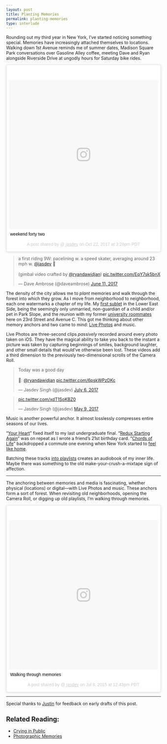 ```yaml
---
layout: post
title: Planting Memories
permalink: planting-memories
type: interlude
---
```


Rounding out my third year in New York, I’ve started noticing something special. Memories have increasingly attached themselves to locations. Walking down 1st Avenue reminds me of summer dates, Madison Square Park conversations over Gasoline Alley coffee, meeting Dave and Ryan alongside Riverside Drive at ungodly hours for Saturday bike rides.

<blockquote class="instagram-media" data-instgrm-captioned data-instgrm-permalink="https://www.instagram.com/p/BakSvTGAdVf/" data-instgrm-version="8" style=" background:#FFF; border:0; border-radius:3px; box-shadow:0 0 1px 0 rgba(0,0,0,0.5),0 1px 10px 0 rgba(0,0,0,0.15); margin: 1px; max-width:658px; padding:0; width:99.375%; width:-webkit-calc(100% - 2px); width:calc(100% - 2px);"><div style="padding:8px;"> <div style=" background:#F8F8F8; line-height:0; margin-top:40px; padding:50.0% 0; text-align:center; width:100%;"> <div style=" background:url(data:image/png;base64,iVBORw0KGgoAAAANSUhEUgAAACwAAAAsCAMAAAApWqozAAAABGdBTUEAALGPC/xhBQAAAAFzUkdCAK7OHOkAAAAMUExURczMzPf399fX1+bm5mzY9AMAAADiSURBVDjLvZXbEsMgCES5/P8/t9FuRVCRmU73JWlzosgSIIZURCjo/ad+EQJJB4Hv8BFt+IDpQoCx1wjOSBFhh2XssxEIYn3ulI/6MNReE07UIWJEv8UEOWDS88LY97kqyTliJKKtuYBbruAyVh5wOHiXmpi5we58Ek028czwyuQdLKPG1Bkb4NnM+VeAnfHqn1k4+GPT6uGQcvu2h2OVuIf/gWUFyy8OWEpdyZSa3aVCqpVoVvzZZ2VTnn2wU8qzVjDDetO90GSy9mVLqtgYSy231MxrY6I2gGqjrTY0L8fxCxfCBbhWrsYYAAAAAElFTkSuQmCC); display:block; height:44px; margin:0 auto -44px; position:relative; top:-22px; width:44px;"></div></div> <p style=" margin:8px 0 0 0; padding:0 4px;"> <a href="https://www.instagram.com/p/BakSvTGAdVf/" style=" color:#000; font-family:Arial,sans-serif; font-size:14px; font-style:normal; font-weight:normal; line-height:17px; text-decoration:none; word-wrap:break-word;" target="_blank">weekend forty two</a></p> <p style=" color:#c9c8cd; font-family:Arial,sans-serif; font-size:14px; line-height:17px; margin-bottom:0; margin-top:8px; overflow:hidden; padding:8px 0 7px; text-align:center; text-overflow:ellipsis; white-space:nowrap;">A post shared by @<a href="https://www.instagram.com/jasdev/" style=" color:#c9c8cd; font-family:Arial,sans-serif; font-size:14px; font-style:normal; font-weight:normal; line-height:17px;" target="_blank"> jasdev</a> on <time style=" font-family:Arial,sans-serif; font-size:14px; line-height:17px;" datetime="2017-10-22T22:28:54+00:00">Oct 22, 2017 at 3:28pm PDT</time></p></div></blockquote> <script async defer src="//www.instagram.com/embed.js"></script>

<blockquote class="twitter-video" data-lang="en"><p lang="en" dir="ltr">a first riding 9W: pacelining w. a speed skater, averaging around 23 mph w. <a href="https://twitter.com/jasdev?ref_src=twsrc%5Etfw">@jasdev</a> 💨<br><br>(gimbal video crafted by <a href="https://twitter.com/ryandawidjan?ref_src=twsrc%5Etfw">@ryandawidjan</a>) <a href="https://t.co/EqY7sk5bnX">pic.twitter.com/EqY7sk5bnX</a></p>&mdash; Dave Ambrose (@daveambrose) <a href="https://twitter.com/daveambrose/status/873941633183735809?ref_src=twsrc%5Etfw">June 11, 2017</a></blockquote> <script async src="https://platform.twitter.com/widgets.js" charset="utf-8"></script>

The density of the city allows me to _plant_ memories and walk through the forest into which they grow. As I move from neighborhood to neighborhood, each one watermarks a chapter of my life. My [first sublet](https://twitter.com/jasdev/status/637401939555274752) in the Lower East Side, being the seemingly only unmarried, non-guardian of a child and/or pet in Park Slope, and the reunion with my former [university roommates](https://www.instagram.com/p/BcKtUATA9YT) here on 23rd Street and Avenue C. This got me thinking about other memory anchors and two came to mind: [Live Photos](https://support.apple.com/en-us/HT207310) and music.

Live Photos are three-second clips _passively_ recorded around every photo taken on iOS. They have the magical ability to take you back to the instant a picture was taken by capturing beginnings of smiles, background laughter, and other small details that would’ve otherwise been lost. These videos add a third dimension to the previously two-dimensional scrolls of the Camera Roll.

<blockquote class="twitter-tweet" data-lang="en"><p lang="en" dir="ltr">Today was a good day<br><br>📸: <a href="https://twitter.com/ryandawidjan?ref_src=twsrc%5Etfw">@ryandawidjan</a> <a href="https://t.co/6pskWPzDKc">pic.twitter.com/6pskWPzDKc</a></p>&mdash; Jasdev Singh (@jasdev) <a href="https://twitter.com/jasdev/status/882764346505474049?ref_src=twsrc%5Etfw">July 6, 2017</a></blockquote> <script async src="https://platform.twitter.com/widgets.js" charset="utf-8"></script>

<blockquote class="twitter-tweet" data-lang="en"><p lang="und" dir="ltr"><a href="https://t.co/xdT1SoKBZ0">pic.twitter.com/xdT1SoKBZ0</a></p>&mdash; Jasdev Singh (@jasdev) <a href="https://twitter.com/jasdev/status/861745878951964672?ref_src=twsrc%5Etfw">May 9, 2017</a></blockquote> <script async src="https://platform.twitter.com/widgets.js" charset="utf-8"></script>

Music is another powerful anchor. It almost losslessly compresses entire seasons of our lives.

“[Your Heart](https://soundcloud.com/quylong/dirty-south-joe-gil-your-heart)” fixed itself to my last undergraduate final. “[Redux Starting Again](https://soundcloud.com/jasdev-singh/dubvision-vs-east-young-redux)” was on repeat as I wrote a friend’s 21st birthday card. “[Chords of Life](https://soundcloud.com/zerothree-music/tim-mason-chords-of-life-realprog-v3-out-friday)” backdropped a commute one evening when New York started to [feel like home](https://twitter.com/jasdev/status/788543352736186368).

Batching these tracks [into playlists](https://soundcloud.com/jasdev-singh/sets) creates an audiobook of my inner life. Maybe there was something to the old make-your-crush-a-mixtape sign of affection.

---

The anchoring between memories and media is fascinating, whether physical (locations) or digital—with Live Photos and music. These anchors form a sort of forest. When revisiting old neighborhoods, opening the Camera Roll, or digging up old playlists, I’m walking through memories.

<blockquote class="instagram-media" data-instgrm-captioned data-instgrm-permalink="https://www.instagram.com/p/44ybjVta49/" data-instgrm-version="8" style=" background:#FFF; border:0; border-radius:3px; box-shadow:0 0 1px 0 rgba(0,0,0,0.5),0 1px 10px 0 rgba(0,0,0,0.15); margin: 1px; max-width:658px; padding:0; width:99.375%; width:-webkit-calc(100% - 2px); width:calc(100% - 2px);"><div style="padding:8px;"> <div style=" background:#F8F8F8; line-height:0; margin-top:40px; padding:50.0% 0; text-align:center; width:100%;"> <div style=" background:url(data:image/png;base64,iVBORw0KGgoAAAANSUhEUgAAACwAAAAsCAMAAAApWqozAAAABGdBTUEAALGPC/xhBQAAAAFzUkdCAK7OHOkAAAAMUExURczMzPf399fX1+bm5mzY9AMAAADiSURBVDjLvZXbEsMgCES5/P8/t9FuRVCRmU73JWlzosgSIIZURCjo/ad+EQJJB4Hv8BFt+IDpQoCx1wjOSBFhh2XssxEIYn3ulI/6MNReE07UIWJEv8UEOWDS88LY97kqyTliJKKtuYBbruAyVh5wOHiXmpi5we58Ek028czwyuQdLKPG1Bkb4NnM+VeAnfHqn1k4+GPT6uGQcvu2h2OVuIf/gWUFyy8OWEpdyZSa3aVCqpVoVvzZZ2VTnn2wU8qzVjDDetO90GSy9mVLqtgYSy231MxrY6I2gGqjrTY0L8fxCxfCBbhWrsYYAAAAAElFTkSuQmCC); display:block; height:44px; margin:0 auto -44px; position:relative; top:-22px; width:44px;"></div></div> <p style=" margin:8px 0 0 0; padding:0 4px;"> <a href="https://www.instagram.com/p/44ybjVta49/" style=" color:#000; font-family:Arial,sans-serif; font-size:14px; font-style:normal; font-weight:normal; line-height:17px; text-decoration:none; word-wrap:break-word;" target="_blank">Walking through memories</a></p> <p style=" color:#c9c8cd; font-family:Arial,sans-serif; font-size:14px; line-height:17px; margin-bottom:0; margin-top:8px; overflow:hidden; padding:8px 0 7px; text-align:center; text-overflow:ellipsis; white-space:nowrap;">A post shared by @<a href="https://www.instagram.com/jasdev/" style=" color:#c9c8cd; font-family:Arial,sans-serif; font-size:14px; font-style:normal; font-weight:normal; line-height:17px;" target="_blank"> jasdev</a> on <time style=" font-family:Arial,sans-serif; font-size:14px; line-height:17px;" datetime="2015-07-08T19:43:14+00:00">Jul 8, 2015 at 12:43pm PDT</time></p></div></blockquote> <script async defer src="//www.instagram.com/embed.js"></script>

---

Special thanks to [Justin](https://twitter.com/justinmduke) for feedback on early drafts of this post.

## Related Reading:

- [Crying in Public](https://medium.com/@kraykray/crying-in-public-f6e573a79fd1)
- [Photographic Memories](https://512pixels.net/2016/07/photographic-memories/)
